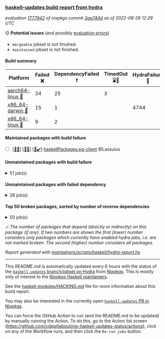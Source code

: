 ### [haskell-updates build report from hydra](https://hydra.nixos.org/jobset/nixpkgs/haskell-updates)
*evaluation [1777942](https://hydra.nixos.org/eval/1777942) of nixpkgs commit [3aa744d](https://github.com/NixOS/nixpkgs/commits/3aa744deb1c8f5060aff9ffba69b6a988bd69af9) as of 2022-08-26 12:29 UTC*

:yellow_circle: **Potential issues** (and possibly [evaluation errors](https://hydra.nixos.org/jobset/nixpkgs/haskell-updates))
  * `mergeable` jobset is not finished.
  * `maintained` jobset is not finished.

#### Build summary

 | Platform | Failed :x: | DependencyFailed :heavy_exclamation_mark: | TimedOut :hourglass::no_entry_sign: | HydraFailure :construction: | Unfinished :hourglass_flowing_sand: | Success :heavy_check_mark: | 
 | --- | --- | --- | --- | --- | --- | --- | 
 | [aarch64-linux :iphone:](https://hydra.nixos.org/eval/1777942?filter=.aarch64-linux) | 34 | 25 | 3 |  | 6 | 6591 | 
 | [x86_64-darwin :apple:](https://hydra.nixos.org/eval/1777942?filter=.x86_64-darwin) | 15 | 1 |  | 4744 | 14 | 1839 | 
 | [x86_64-linux :penguin:](https://hydra.nixos.org/eval/1777942?filter=.x86_64-linux) | 9 | 2 |  |  | 11 | 6681 | 
#### Maintained packages with build failure
- [ ] [[:iphone::x:]](https://hydra.nixos.org/build/188527251) [[:apple::construction:]](https://hydra.nixos.org/build/188530100) [[:penguin::heavy_check_mark:]](https://hydra.nixos.org/build/188531224) [haskellPackages.pg-client](https://hydra.nixos.org/eval/1777942?filter=haskellPackages.pg-client) @Lassulus
#### Unmaintained packages with build failure
<details><summary>51 job(s) </summary>

- [ ] [[:iphone::x:]](https://hydra.nixos.org/build/188515515) [[:apple::construction:]](https://hydra.nixos.org/build/188522489) [[:penguin::heavy_check_mark:]](https://hydra.nixos.org/build/188521894) [haskellPackages.OrderedBits](https://hydra.nixos.org/eval/1777942?filter=haskellPackages.OrderedBits)  :arrow_heading_up: 5 | 36
- [ ] [[:iphone::x:]](https://hydra.nixos.org/build/188515325) [[:apple::construction:]](https://hydra.nixos.org/build/188530883) [[:penguin::heavy_check_mark:]](https://hydra.nixos.org/build/188527679) [haskellPackages.hw-json-simd](https://hydra.nixos.org/eval/1777942?filter=haskellPackages.hw-json-simd)  :arrow_heading_up: 4 | 8
- [ ] [[:iphone::x:]](https://hydra.nixos.org/build/188514012) [[:apple::construction:]](https://hydra.nixos.org/build/188519423) [[:penguin::heavy_check_mark:]](https://hydra.nixos.org/build/188515617) [haskellPackages.hw-simd](https://hydra.nixos.org/eval/1777942?filter=haskellPackages.hw-simd)  :arrow_heading_up: 4 | 8
- [ ] [[:iphone::heavy_check_mark:]](https://hydra.nixos.org/build/188518583) [[:apple::construction:]](https://hydra.nixos.org/build/188527593) [[:penguin::x:]](https://hydra.nixos.org/build/188525340) [haskellPackages.invertible](https://hydra.nixos.org/eval/1777942?filter=haskellPackages.invertible)  :arrow_heading_up: 2 | 5
- [ ] [[:iphone::x:]](https://hydra.nixos.org/build/188520558) [[:apple::construction:]](https://hydra.nixos.org/build/188517775) [[:penguin::heavy_check_mark:]](https://hydra.nixos.org/build/188515773) [haskellPackages.factory](https://hydra.nixos.org/eval/1777942?filter=haskellPackages.factory)  :arrow_heading_up: 2 | 4
- [ ] [[:iphone::x:]](https://hydra.nixos.org/build/188523049) [[:apple::heavy_check_mark:]](https://hydra.nixos.org/build/188522389) [[:penguin::heavy_check_mark:]](https://hydra.nixos.org/build/188523927) [haskellPackages.long-double](https://hydra.nixos.org/eval/1777942?filter=haskellPackages.long-double)  :arrow_heading_up: 2 | 2
- [ ] [[:iphone::x:]](https://hydra.nixos.org/build/188521719) [[:apple::construction:]](https://hydra.nixos.org/build/188513876) [[:penguin::heavy_check_mark:]](https://hydra.nixos.org/build/188524733) [haskellPackages.quic](https://hydra.nixos.org/eval/1777942?filter=haskellPackages.quic)  :arrow_heading_up: 2 | 2
- [ ] [[:iphone::x:]](https://hydra.nixos.org/build/188527672) [[:apple::heavy_check_mark:]](https://hydra.nixos.org/build/188520903) [[:penguin::heavy_check_mark:]](https://hydra.nixos.org/build/188514085) [haskellPackages.freetype2](https://hydra.nixos.org/eval/1777942?filter=haskellPackages.freetype2)  :arrow_heading_up: 1 | 8
- [ ] [[:iphone::x:]](https://hydra.nixos.org/build/188521576) [[:apple::construction:]](https://hydra.nixos.org/build/188515315) [[:penguin::x:]](https://hydra.nixos.org/build/188530242) [haskellPackages.cabal-install-solver](https://hydra.nixos.org/eval/1777942?filter=haskellPackages.cabal-install-solver)  :arrow_heading_up: 1 | 1
- [ ] [[:iphone::x:]](https://hydra.nixos.org/build/188523548) [[:apple::construction:]](https://hydra.nixos.org/build/188518576) [[:penguin::heavy_check_mark:]](https://hydra.nixos.org/build/188529066) [haskellPackages.easytensor](https://hydra.nixos.org/eval/1777942?filter=haskellPackages.easytensor)  :arrow_heading_up: 1 | 1
- [ ] [[:iphone::x:]](https://hydra.nixos.org/build/188531074) [[:apple::construction:]](https://hydra.nixos.org/build/188524761) [[:penguin::heavy_check_mark:]](https://hydra.nixos.org/build/188516531) [haskellPackages.kazura-queue](https://hydra.nixos.org/eval/1777942?filter=haskellPackages.kazura-queue)  :arrow_heading_up: 1 | 1
- [ ] [[:iphone::x:]](https://hydra.nixos.org/build/188528592) [[:apple::heavy_check_mark:]](https://hydra.nixos.org/build/188525138) [[:penguin::heavy_check_mark:]](https://hydra.nixos.org/build/188527591) [haskellPackages.nlopt-haskell](https://hydra.nixos.org/eval/1777942?filter=haskellPackages.nlopt-haskell)  :arrow_heading_up: 1 | 1
- [ ] [[:iphone::heavy_check_mark:]](https://hydra.nixos.org/build/188525330) [[:apple::x:]](https://hydra.nixos.org/build/188522304) [[:penguin::heavy_check_mark:]](https://hydra.nixos.org/build/188515177) [haskellPackages.openal-ffi](https://hydra.nixos.org/eval/1777942?filter=haskellPackages.openal-ffi)  :arrow_heading_up: 1 | 1
- [ ] [[:iphone::x:]](https://hydra.nixos.org/build/188520063) [[:apple::construction:]](https://hydra.nixos.org/build/188520961) [[:penguin::heavy_check_mark:]](https://hydra.nixos.org/build/188517390) [haskellPackages.swisstable](https://hydra.nixos.org/eval/1777942?filter=haskellPackages.swisstable)  :arrow_heading_up: 1 | 1
- [ ] [[:iphone::x:]](https://hydra.nixos.org/build/188523030) [[:apple::heavy_check_mark:]](https://hydra.nixos.org/build/188525504) [[:penguin::heavy_check_mark:]](https://hydra.nixos.org/build/188522045) [haskellPackages.unicode-properties](https://hydra.nixos.org/eval/1777942?filter=haskellPackages.unicode-properties)  :arrow_heading_up: 1 | 1
- [ ] [[:iphone::x:]](https://hydra.nixos.org/build/188512508) [[:apple::construction:]](https://hydra.nixos.org/build/188528927) [[:penguin::heavy_check_mark:]](https://hydra.nixos.org/build/188526876) [haskellPackages.flatparse](https://hydra.nixos.org/eval/1777942?filter=haskellPackages.flatparse)  :arrow_heading_up: 0 | 7
- [ ] [[:iphone::heavy_check_mark:]](https://hydra.nixos.org/build/188520367) [[:apple::x:]](https://hydra.nixos.org/build/188526722) [[:penguin::heavy_check_mark:]](https://hydra.nixos.org/build/188517791) [haskellPackages.hmidi](https://hydra.nixos.org/eval/1777942?filter=haskellPackages.hmidi)  :arrow_heading_up: 0 | 4
- [ ] [[:iphone::x:]](https://hydra.nixos.org/build/188527633) [[:apple::construction:]](https://hydra.nixos.org/build/188538652) [[:penguin::heavy_check_mark:]](https://hydra.nixos.org/build/188526929) [haskellPackages.json-rpc](https://hydra.nixos.org/eval/1777942?filter=haskellPackages.json-rpc)  :arrow_heading_up: 0 | 2
- [ ] [[:iphone::heavy_check_mark:]](https://hydra.nixos.org/build/188524996) [[:apple::x:]](https://hydra.nixos.org/build/188516402) [[:penguin::heavy_check_mark:]](https://hydra.nixos.org/build/188520922) [haskellPackages.huckleberry](https://hydra.nixos.org/eval/1777942?filter=haskellPackages.huckleberry)  :arrow_heading_up: 0 | 1
- [ ] [[:iphone::x:]](https://hydra.nixos.org/build/188530753) [[:apple::construction:]](https://hydra.nixos.org/build/188520657) [[:penguin::heavy_check_mark:]](https://hydra.nixos.org/build/188523953) [haskellPackages.picosat](https://hydra.nixos.org/eval/1777942?filter=haskellPackages.picosat)  :arrow_heading_up: 0 | 1
- [ ] [[:iphone::heavy_check_mark:]](https://hydra.nixos.org/build/188521691) [[:apple::x:]](https://hydra.nixos.org/build/188522709) [[:penguin::heavy_check_mark:]](https://hydra.nixos.org/build/188512967) [haskellPackages.select](https://hydra.nixos.org/eval/1777942?filter=haskellPackages.select)  :arrow_heading_up: 0 | 1
- [ ] [[:iphone::x:]](https://hydra.nixos.org/build/188511577) [[:apple::construction:]](https://hydra.nixos.org/build/188512377) [[:penguin::heavy_check_mark:]](https://hydra.nixos.org/build/188522781) [haskellPackages.HsASA](https://hydra.nixos.org/eval/1777942?filter=haskellPackages.HsASA) 
- [ ] [[:iphone::x:]](https://hydra.nixos.org/build/188527890) [[:apple::construction:]](https://hydra.nixos.org/build/188519657) [[:penguin::x:]](https://hydra.nixos.org/build/188521528) [haskellPackages.aasam](https://hydra.nixos.org/eval/1777942?filter=haskellPackages.aasam) 
- [ ] [[:iphone::x:]](https://hydra.nixos.org/build/188511884) [[:apple::construction:]](https://hydra.nixos.org/build/188514831) [[:penguin::heavy_check_mark:]](https://hydra.nixos.org/build/188516640) [haskellPackages.comfort-fftw](https://hydra.nixos.org/eval/1777942?filter=haskellPackages.comfort-fftw) 
- [ ] [[:iphone::x:]](https://hydra.nixos.org/build/188529500) [[:apple::construction:]](https://hydra.nixos.org/build/188531659) [[:penguin::heavy_check_mark:]](https://hydra.nixos.org/build/188529055) [haskellPackages.ecta](https://hydra.nixos.org/eval/1777942?filter=haskellPackages.ecta) 
- [ ] [[:iphone::heavy_check_mark:]](https://hydra.nixos.org/build/188516893) [[:apple::x:]](https://hydra.nixos.org/build/188531434) [[:penguin::heavy_check_mark:]](https://hydra.nixos.org/build/188517411) [haskellPackages.ghc-gc-hook](https://hydra.nixos.org/eval/1777942?filter=haskellPackages.ghc-gc-hook) 
- [ ] [[:iphone::x:]](https://hydra.nixos.org/build/188531437) [[:penguin::heavy_check_mark:]](https://hydra.nixos.org/build/188512643) [haskellPackages.gnome-keyring](https://hydra.nixos.org/eval/1777942?filter=haskellPackages.gnome-keyring) 
- [ ] [[:iphone::heavy_check_mark:]](https://hydra.nixos.org/build/188512443) [[:apple::x:]](https://hydra.nixos.org/build/188517720) [[:penguin::heavy_check_mark:]](https://hydra.nixos.org/build/188525767) [haskellPackages.hid](https://hydra.nixos.org/eval/1777942?filter=haskellPackages.hid) 
- [ ] [[:iphone::heavy_check_mark:]](https://hydra.nixos.org/build/188521089) [[:apple::construction:]](https://hydra.nixos.org/build/188512272) [[:penguin::x:]](https://hydra.nixos.org/build/188518226) [haskellPackages.hssh](https://hydra.nixos.org/eval/1777942?filter=haskellPackages.hssh) 
- [ ] [[:iphone::heavy_check_mark:]](https://hydra.nixos.org/build/188526801) [[:apple::x:]](https://hydra.nixos.org/build/188521095) [[:penguin::heavy_check_mark:]](https://hydra.nixos.org/build/188511691) [haskellPackages.hssourceinfo](https://hydra.nixos.org/eval/1777942?filter=haskellPackages.hssourceinfo) 
- [ ] [[:iphone::x:]](https://hydra.nixos.org/build/188530542) [[:apple::construction:]](https://hydra.nixos.org/build/188511545) [[:penguin::heavy_check_mark:]](https://hydra.nixos.org/build/188529424) [haskellPackages.immortal-queue](https://hydra.nixos.org/eval/1777942?filter=haskellPackages.immortal-queue) 
- [ ] [[:iphone::x:]](https://hydra.nixos.org/build/188514773) [[:apple::construction:]](https://hydra.nixos.org/build/188511438) [[:penguin::heavy_check_mark:]](https://hydra.nixos.org/build/188525731) [haskellPackages.jammittools](https://hydra.nixos.org/eval/1777942?filter=haskellPackages.jammittools) 
- [ ] [[:apple::x:]](https://hydra.nixos.org/build/188512197) [haskellPackages.kqueue](https://hydra.nixos.org/eval/1777942?filter=haskellPackages.kqueue) 
- [ ] [[:iphone::x:]](https://hydra.nixos.org/build/188524807) [[:apple::construction:]](https://hydra.nixos.org/build/188511717) [[:penguin::x:]](https://hydra.nixos.org/build/188528521) [haskellPackages.landlock](https://hydra.nixos.org/eval/1777942?filter=haskellPackages.landlock) 
- [ ] [[:iphone::heavy_check_mark:]](https://hydra.nixos.org/build/188512006) [[:apple::construction:]](https://hydra.nixos.org/build/188523306) [[:penguin::x:]](https://hydra.nixos.org/build/188522988) [haskellPackages.libsecp256k1](https://hydra.nixos.org/eval/1777942?filter=haskellPackages.libsecp256k1) 
- [ ] [[:iphone::heavy_check_mark:]](https://hydra.nixos.org/build/188523906) [[:apple::x:]](https://hydra.nixos.org/build/188529931) [[:penguin::heavy_check_mark:]](https://hydra.nixos.org/build/188531110) [haskellPackages.linux-framebuffer](https://hydra.nixos.org/eval/1777942?filter=haskellPackages.linux-framebuffer) 
- [ ] [[:iphone::heavy_check_mark:]](https://hydra.nixos.org/build/188531283) [[:apple::x:]](https://hydra.nixos.org/build/188531433) [[:penguin::heavy_check_mark:]](https://hydra.nixos.org/build/188526336) [haskellPackages.memfd](https://hydra.nixos.org/eval/1777942?filter=haskellPackages.memfd) 
- [ ] [[:iphone::x:]](https://hydra.nixos.org/build/188513900) [[:apple::construction:]](https://hydra.nixos.org/build/188525860) [[:penguin::heavy_check_mark:]](https://hydra.nixos.org/build/188518443) [haskellPackages.mock-time](https://hydra.nixos.org/eval/1777942?filter=haskellPackages.mock-time) 
- [ ] [[:iphone::x:]](https://hydra.nixos.org/build/188525822) [[:apple::construction:]](https://hydra.nixos.org/build/188528655) [[:penguin::x:]](https://hydra.nixos.org/build/188517511) [haskellPackages.ngx-export-log](https://hydra.nixos.org/eval/1777942?filter=haskellPackages.ngx-export-log) 
- [ ] [[:iphone::x:]](https://hydra.nixos.org/build/188517288) [[:apple::construction:]](https://hydra.nixos.org/build/188521338) [[:penguin::x:]](https://hydra.nixos.org/build/188524390) [haskellPackages.phonetic-languages-simplified-properties-array-old](https://hydra.nixos.org/eval/1777942?filter=haskellPackages.phonetic-languages-simplified-properties-array-old) 
- [ ] [[:iphone::x:]](https://hydra.nixos.org/build/188514359) [[:apple::construction:]](https://hydra.nixos.org/build/188528379) [[:penguin::heavy_check_mark:]](https://hydra.nixos.org/build/188520335) [haskellPackages.plex](https://hydra.nixos.org/eval/1777942?filter=haskellPackages.plex) 
- [ ] [[:iphone::x:]](https://hydra.nixos.org/build/188531124) [[:apple::construction:]](https://hydra.nixos.org/build/188538708) [[:penguin::heavy_check_mark:]](https://hydra.nixos.org/build/188527911) [haskellPackages.powerqueue-distributed](https://hydra.nixos.org/eval/1777942?filter=haskellPackages.powerqueue-distributed) 
- [ ] [[:iphone::x:]](https://hydra.nixos.org/build/188522841) [[:apple::construction:]](https://hydra.nixos.org/build/188528584) [[:penguin::x:]](https://hydra.nixos.org/build/188525472) [haskellPackages.r-glpk-phonetic-languages-ukrainian-durations](https://hydra.nixos.org/eval/1777942?filter=haskellPackages.r-glpk-phonetic-languages-ukrainian-durations) 
- [ ] [[:iphone::x:]](https://hydra.nixos.org/build/188519827) [[:apple::heavy_check_mark:]](https://hydra.nixos.org/build/188523622) [[:penguin::heavy_check_mark:]](https://hydra.nixos.org/build/188515845) [haskellPackages.risc386](https://hydra.nixos.org/eval/1777942?filter=haskellPackages.risc386) 
- [ ] [[:iphone::heavy_check_mark:]](https://hydra.nixos.org/build/188529092) [[:apple::x:]](https://hydra.nixos.org/build/188528650) [[:penguin::heavy_check_mark:]](https://hydra.nixos.org/build/188521474) [haskellPackages.sfml-audio](https://hydra.nixos.org/eval/1777942?filter=haskellPackages.sfml-audio) 
- [ ] [[:iphone::heavy_check_mark:]](https://hydra.nixos.org/build/188527786) [[:apple::x:]](https://hydra.nixos.org/build/188521833) [[:penguin::heavy_check_mark:]](https://hydra.nixos.org/build/188525359) [haskellPackages.shared-memory](https://hydra.nixos.org/eval/1777942?filter=haskellPackages.shared-memory) 
- [ ] [[:iphone::x:]](https://hydra.nixos.org/build/188516395) [[:apple::construction:]](https://hydra.nixos.org/build/188531377) [[:penguin::heavy_check_mark:]](https://hydra.nixos.org/build/188517761) [haskellPackages.slugify](https://hydra.nixos.org/eval/1777942?filter=haskellPackages.slugify) 
- [ ] [[:iphone::x:]](https://hydra.nixos.org/build/188517638) [[:apple::heavy_check_mark:]](https://hydra.nixos.org/build/188528490) [[:penguin::heavy_check_mark:]](https://hydra.nixos.org/build/188520821) [haskellPackages.wiringPi](https://hydra.nixos.org/eval/1777942?filter=haskellPackages.wiringPi) 
- [ ] [[:iphone::heavy_check_mark:]](https://hydra.nixos.org/build/188516557) [[:apple::x:]](https://hydra.nixos.org/build/188519091) [[:penguin::heavy_check_mark:]](https://hydra.nixos.org/build/188531013) [haskellPackages.yoga](https://hydra.nixos.org/eval/1777942?filter=haskellPackages.yoga) 
- [ ] [[:iphone::heavy_check_mark:]](https://hydra.nixos.org/build/188519734) [[:apple::x:]](https://hydra.nixos.org/build/188521038) [[:penguin::heavy_check_mark:]](https://hydra.nixos.org/build/188527433) [haskellPackages.zot](https://hydra.nixos.org/eval/1777942?filter=haskellPackages.zot) 
- [ ] [[:iphone::heavy_check_mark:]](https://hydra.nixos.org/build/188515567) [[:apple::x:]](https://hydra.nixos.org/build/188529023) [[:penguin::heavy_check_mark:]](https://hydra.nixos.org/build/188514008) [haskellPackages.zxcvbn-c](https://hydra.nixos.org/eval/1777942?filter=haskellPackages.zxcvbn-c) 
</details>

#### Unmaintained packages with failed dependency
<details><summary>28 job(s) </summary>

- [ ] [[:iphone::heavy_exclamation_mark:]](https://hydra.nixos.org/build/188514179) [[:apple::construction:]](https://hydra.nixos.org/build/188514410) [[:penguin::heavy_check_mark:]](https://hydra.nixos.org/build/188519885) [haskellPackages.PrimitiveArray](https://hydra.nixos.org/eval/1777942?filter=haskellPackages.PrimitiveArray)  :arrow_heading_up: 4 | 35
- [ ] [[:iphone::heavy_exclamation_mark:]](https://hydra.nixos.org/build/188514412) [[:apple::construction:]](https://hydra.nixos.org/build/188525901) [[:penguin::heavy_check_mark:]](https://hydra.nixos.org/build/188531736) [haskellPackages.BiobaseTypes](https://hydra.nixos.org/eval/1777942?filter=haskellPackages.BiobaseTypes)  :arrow_heading_up: 3 | 21
- [ ] [[:iphone::heavy_exclamation_mark:]](https://hydra.nixos.org/build/188527480) [[:apple::construction:]](https://hydra.nixos.org/build/188527093) [[:penguin::heavy_check_mark:]](https://hydra.nixos.org/build/188519083) [haskellPackages.hw-json-standard-cursor](https://hydra.nixos.org/eval/1777942?filter=haskellPackages.hw-json-standard-cursor)  :arrow_heading_up: 2 | 6
- [ ] [[:iphone::heavy_exclamation_mark:]](https://hydra.nixos.org/build/188517719) [[:apple::construction:]](https://hydra.nixos.org/build/188525664) [[:penguin::heavy_check_mark:]](https://hydra.nixos.org/build/188517143) [haskellPackages.hw-json-simple-cursor](https://hydra.nixos.org/eval/1777942?filter=haskellPackages.hw-json-simple-cursor)  :arrow_heading_up: 2 | 4
- [ ] [[:iphone::heavy_exclamation_mark:]](https://hydra.nixos.org/build/188525573) [[:apple::construction:]](https://hydra.nixos.org/build/188520412) [[:penguin::heavy_check_mark:]](https://hydra.nixos.org/build/188513259) [haskellPackages.BiobaseENA](https://hydra.nixos.org/eval/1777942?filter=haskellPackages.BiobaseENA)  :arrow_heading_up: 1 | 18
- [ ] [[:iphone::heavy_exclamation_mark:]](https://hydra.nixos.org/build/188519065) [[:apple::construction:]](https://hydra.nixos.org/build/188520640) [[:penguin::heavy_check_mark:]](https://hydra.nixos.org/build/188521160) [haskellPackages.hw-json](https://hydra.nixos.org/eval/1777942?filter=haskellPackages.hw-json)  :arrow_heading_up: 1 | 3
- [ ] [[:iphone::heavy_exclamation_mark:]](https://hydra.nixos.org/build/188514453) [[:apple::construction:]](https://hydra.nixos.org/build/188538520) [[:penguin::heavy_check_mark:]](https://hydra.nixos.org/build/188523463) [haskellPackages.http3](https://hydra.nixos.org/eval/1777942?filter=haskellPackages.http3)  :arrow_heading_up: 1 | 1
- [ ] [[:iphone::heavy_exclamation_mark:]](https://hydra.nixos.org/build/188518080) [[:apple::construction:]](https://hydra.nixos.org/build/188522286) [[:penguin::heavy_check_mark:]](https://hydra.nixos.org/build/188520660) [haskellPackages.BiobaseXNA](https://hydra.nixos.org/eval/1777942?filter=haskellPackages.BiobaseXNA)  :arrow_heading_up: 0 | 17
- [ ] [[:iphone::heavy_exclamation_mark:]](https://hydra.nixos.org/build/188527220) [[:apple::construction:]](https://hydra.nixos.org/build/188518023) [[:penguin::heavy_check_mark:]](https://hydra.nixos.org/build/188531792) [haskellPackages.BiobaseFasta](https://hydra.nixos.org/eval/1777942?filter=haskellPackages.BiobaseFasta)  :arrow_heading_up: 0 | 3
- [ ] [[:iphone::heavy_exclamation_mark:]](https://hydra.nixos.org/build/188529362) [[:apple::construction:]](https://hydra.nixos.org/build/188514805) [[:penguin::heavy_check_mark:]](https://hydra.nixos.org/build/188531431) [haskellPackages.hw-dsv](https://hydra.nixos.org/eval/1777942?filter=haskellPackages.hw-dsv)  :arrow_heading_up: 0 | 3
- [ ] [[:iphone::heavy_exclamation_mark:]](https://hydra.nixos.org/build/188526723) [[:apple::construction:]](https://hydra.nixos.org/build/188514465) [[:penguin::heavy_check_mark:]](https://hydra.nixos.org/build/188523368) [haskellPackages.hw-json-lens](https://hydra.nixos.org/eval/1777942?filter=haskellPackages.hw-json-lens)  :arrow_heading_up: 0 | 1
- [ ] [[:iphone::heavy_check_mark:]](https://hydra.nixos.org/build/188519383) [[:apple::construction:]](https://hydra.nixos.org/build/188524944) [[:penguin::heavy_exclamation_mark:]](https://hydra.nixos.org/build/188513125) [haskellPackages.invertible-hxt](https://hydra.nixos.org/eval/1777942?filter=haskellPackages.invertible-hxt)  :arrow_heading_up: 0 | 1
- [ ] [[:iphone::heavy_exclamation_mark:]](https://hydra.nixos.org/build/188521230) [[:apple::construction:]](https://hydra.nixos.org/build/188527316) [[:penguin::heavy_check_mark:]](https://hydra.nixos.org/build/188512824) [haskellPackages.align-audio](https://hydra.nixos.org/eval/1777942?filter=haskellPackages.align-audio) 
- [ ] [[:iphone::heavy_exclamation_mark:]](https://hydra.nixos.org/build/188524935) [[:apple::construction:]](https://hydra.nixos.org/build/188515211) [[:penguin::heavy_check_mark:]](https://hydra.nixos.org/build/188518061) [haskellPackages.easytensor-vulkan](https://hydra.nixos.org/eval/1777942?filter=haskellPackages.easytensor-vulkan) 
- [ ] [[:iphone::heavy_exclamation_mark:]](https://hydra.nixos.org/build/188521926) [[:apple::construction:]](https://hydra.nixos.org/build/188527299) [[:penguin::heavy_check_mark:]](https://hydra.nixos.org/build/188526695) [haskellPackages.fishfood](https://hydra.nixos.org/eval/1777942?filter=haskellPackages.fishfood) 
- [ ] [[:iphone::heavy_exclamation_mark:]](https://hydra.nixos.org/build/188512821) [[:apple::construction:]](https://hydra.nixos.org/build/188528322) [[:penguin::heavy_check_mark:]](https://hydra.nixos.org/build/188519411) [haskellPackages.harfbuzz-pure](https://hydra.nixos.org/eval/1777942?filter=haskellPackages.harfbuzz-pure) 
- [ ] [[:iphone::heavy_exclamation_mark:]](https://hydra.nixos.org/build/188527331) [[:apple::construction:]](https://hydra.nixos.org/build/188526648) [[:penguin::heavy_check_mark:]](https://hydra.nixos.org/build/188522681) [haskellPackages.hmatrix-nlopt](https://hydra.nixos.org/eval/1777942?filter=haskellPackages.hmatrix-nlopt) 
- [ ] [[:iphone::heavy_exclamation_mark:]](https://hydra.nixos.org/build/188528149) [[:apple::construction:]](https://hydra.nixos.org/build/188517176) [[:penguin::heavy_check_mark:]](https://hydra.nixos.org/build/188521231) [haskellPackages.hriemann](https://hydra.nixos.org/eval/1777942?filter=haskellPackages.hriemann) 
- [ ] [[:iphone::heavy_exclamation_mark:]](https://hydra.nixos.org/build/188519855) [[:apple::construction:]](https://hydra.nixos.org/build/188525245) [[:penguin::heavy_check_mark:]](https://hydra.nixos.org/build/188511721) [haskellPackages.hs-swisstable-hashtables-class](https://hydra.nixos.org/eval/1777942?filter=haskellPackages.hs-swisstable-hashtables-class) 
- [ ] [[:iphone::heavy_exclamation_mark:]](https://hydra.nixos.org/build/188513992) [[:apple::construction:]](https://hydra.nixos.org/build/188520034) [[:penguin::heavy_check_mark:]](https://hydra.nixos.org/build/188526605) [haskellPackages.hw-simd-cli](https://hydra.nixos.org/eval/1777942?filter=haskellPackages.hw-simd-cli) 
- [ ] [[:iphone::heavy_exclamation_mark:]](https://hydra.nixos.org/build/188516455) [[:apple::construction:]](https://hydra.nixos.org/build/188514338) [[:penguin::heavy_check_mark:]](https://hydra.nixos.org/build/188513553) [haskellPackages.rounded](https://hydra.nixos.org/eval/1777942?filter=haskellPackages.rounded) 
- [ ] [[:iphone::heavy_exclamation_mark:]](https://hydra.nixos.org/build/188528920) [[:apple::construction:]](https://hydra.nixos.org/build/188516172) [[:penguin::heavy_check_mark:]](https://hydra.nixos.org/build/188514725) [haskellPackages.rounded-hw](https://hydra.nixos.org/eval/1777942?filter=haskellPackages.rounded-hw) 
- [ ] [[:iphone::heavy_exclamation_mark:]](https://hydra.nixos.org/build/188511977) [[:apple::construction:]](https://hydra.nixos.org/build/188530744) [[:penguin::heavy_check_mark:]](https://hydra.nixos.org/build/188530182) [haskellPackages.sound-collage](https://hydra.nixos.org/eval/1777942?filter=haskellPackages.sound-collage) 
- [ ] [[:iphone::heavy_exclamation_mark:]](https://hydra.nixos.org/build/188525357) [[:apple::construction:]](https://hydra.nixos.org/build/188520559) [[:penguin::heavy_check_mark:]](https://hydra.nixos.org/build/188529243) [haskellPackages.squeeze](https://hydra.nixos.org/eval/1777942?filter=haskellPackages.squeeze) 
- [ ] [[:iphone::heavy_exclamation_mark:]](https://hydra.nixos.org/build/188512076) [[:apple::heavy_check_mark:]](https://hydra.nixos.org/build/188519717) [[:penguin::heavy_check_mark:]](https://hydra.nixos.org/build/188523768) [haskellPackages.unicode-names](https://hydra.nixos.org/eval/1777942?filter=haskellPackages.unicode-names) 
- [ ] [[:iphone::heavy_exclamation_mark:]](https://hydra.nixos.org/build/188517937) [[:apple::construction:]](https://hydra.nixos.org/build/188538721) [[:penguin::heavy_check_mark:]](https://hydra.nixos.org/build/188530641) [haskellPackages.warp-quic](https://hydra.nixos.org/eval/1777942?filter=haskellPackages.warp-quic) 
- [ ] [[:iphone::heavy_check_mark:]](https://hydra.nixos.org/build/188517856) [[:apple::construction:]](https://hydra.nixos.org/build/188521780) [[:penguin::heavy_exclamation_mark:]](https://hydra.nixos.org/build/188520959) [haskellPackages.web-inv-route](https://hydra.nixos.org/eval/1777942?filter=haskellPackages.web-inv-route) 
- [ ] [[:iphone::heavy_check_mark:]](https://hydra.nixos.org/build/188530073) [[:apple::heavy_exclamation_mark:]](https://hydra.nixos.org/build/188528712) [[:penguin::heavy_check_mark:]](https://hydra.nixos.org/build/188514622) [haskellPackages.xbattbar](https://hydra.nixos.org/eval/1777942?filter=haskellPackages.xbattbar) 
</details>

#### Top 50 broken packages, sorted by number of reverse dependencies
<details><summary>50 job(s) </summary>

[amazonka-core](https://packdeps.haskellers.com/reverse/amazonka-core) :arrow_heading_up: 185  
[gogol-core](https://packdeps.haskellers.com/reverse/gogol-core) :arrow_heading_up: 184  
[haskell98](https://packdeps.haskellers.com/reverse/haskell98) :arrow_heading_up: 153  
[enumerator](https://packdeps.haskellers.com/reverse/enumerator) :arrow_heading_up: 56  
[util](https://packdeps.haskellers.com/reverse/util) :arrow_heading_up: 49  
[derive](https://packdeps.haskellers.com/reverse/derive) :arrow_heading_up: 48  
[amazonka](https://packdeps.haskellers.com/reverse/amazonka) :arrow_heading_up: 43  
[accelerate](https://packdeps.haskellers.com/reverse/accelerate) :arrow_heading_up: 42  
[parseargs](https://packdeps.haskellers.com/reverse/parseargs) :arrow_heading_up: 42  
[MonadCatchIO-transformers](https://packdeps.haskellers.com/reverse/MonadCatchIO-transformers) :arrow_heading_up: 41  
[data-lens](https://packdeps.haskellers.com/reverse/data-lens) :arrow_heading_up: 33  
[rank1dynamic](https://packdeps.haskellers.com/reverse/rank1dynamic) :arrow_heading_up: 33  
[distributed-static](https://packdeps.haskellers.com/reverse/distributed-static) :arrow_heading_up: 31  
[language-ecmascript](https://packdeps.haskellers.com/reverse/language-ecmascript) :arrow_heading_up: 31  
[distributed-process](https://packdeps.haskellers.com/reverse/distributed-process) :arrow_heading_up: 30  
[iteratee](https://packdeps.haskellers.com/reverse/iteratee) :arrow_heading_up: 29  
[jmacro](https://packdeps.haskellers.com/reverse/jmacro) :arrow_heading_up: 29  
[mmsyn3](https://packdeps.haskellers.com/reverse/mmsyn3) :arrow_heading_up: 28  
[autodocodec-yaml](https://packdeps.haskellers.com/reverse/autodocodec-yaml) :arrow_heading_up: 26  
[crypto-numbers](https://packdeps.haskellers.com/reverse/crypto-numbers) :arrow_heading_up: 25  
[either-unwrap](https://packdeps.haskellers.com/reverse/either-unwrap) :arrow_heading_up: 25  
[sydtest](https://packdeps.haskellers.com/reverse/sydtest) :arrow_heading_up: 23  
[crypto-pubkey](https://packdeps.haskellers.com/reverse/crypto-pubkey) :arrow_heading_up: 22  
[haskelldb](https://packdeps.haskellers.com/reverse/haskelldb) :arrow_heading_up: 22  
[wxdirect](https://packdeps.haskellers.com/reverse/wxdirect) :arrow_heading_up: 22  
[alg](https://packdeps.haskellers.com/reverse/alg) :arrow_heading_up: 21  
[amazonka-s3](https://packdeps.haskellers.com/reverse/amazonka-s3) :arrow_heading_up: 21  
[mmsyn2](https://packdeps.haskellers.com/reverse/mmsyn2) :arrow_heading_up: 21  
[wxc](https://packdeps.haskellers.com/reverse/wxc) :arrow_heading_up: 21  
[biocore](https://packdeps.haskellers.com/reverse/biocore) :arrow_heading_up: 20  
[wxcore](https://packdeps.haskellers.com/reverse/wxcore) :arrow_heading_up: 20  
[attoparsec-enumerator](https://packdeps.haskellers.com/reverse/attoparsec-enumerator) :arrow_heading_up: 19  
[bytestring-show](https://packdeps.haskellers.com/reverse/bytestring-show) :arrow_heading_up: 19  
[fay](https://packdeps.haskellers.com/reverse/fay) :arrow_heading_up: 19  
[wx](https://packdeps.haskellers.com/reverse/wx) :arrow_heading_up: 19  
[asn1-data](https://packdeps.haskellers.com/reverse/asn1-data) :arrow_heading_up: 18  
[dbus-core](https://packdeps.haskellers.com/reverse/dbus-core) :arrow_heading_up: 18  
[gtksourceview2](https://packdeps.haskellers.com/reverse/gtksourceview2) :arrow_heading_up: 18  
[ukrainian-phonetics-basic](https://packdeps.haskellers.com/reverse/ukrainian-phonetics-basic) :arrow_heading_up: 18  
[HGamer3D-Data](https://packdeps.haskellers.com/reverse/HGamer3D-Data) :arrow_heading_up: 17  
[certificate](https://packdeps.haskellers.com/reverse/certificate) :arrow_heading_up: 17  
[dbus-client](https://packdeps.haskellers.com/reverse/dbus-client) :arrow_heading_up: 17  
[gconf](https://packdeps.haskellers.com/reverse/gconf) :arrow_heading_up: 17  
[gtk-serialized-event](https://packdeps.haskellers.com/reverse/gtk-serialized-event) :arrow_heading_up: 17  
[cuda](https://packdeps.haskellers.com/reverse/cuda) :arrow_heading_up: 16  
[happstack-jmacro](https://packdeps.haskellers.com/reverse/happstack-jmacro) :arrow_heading_up: 16  
[manatee-core](https://packdeps.haskellers.com/reverse/manatee-core) :arrow_heading_up: 16  
[monads-fd](https://packdeps.haskellers.com/reverse/monads-fd) :arrow_heading_up: 16  
[tls-extra](https://packdeps.haskellers.com/reverse/tls-extra) :arrow_heading_up: 16  
[ADPfusion](https://packdeps.haskellers.com/reverse/ADPfusion) :arrow_heading_up: 15  
</details>


*:arrow_heading_up:: The number of packages that depend (directly or indirectly) on this package (if any). If two numbers are shown the first (lower) number considers only packages which currently have enabled hydra jobs, i.e. are not marked broken. The second (higher) number considers all packages.*

*Report generated with [maintainers/scripts/haskell/hydra-report.hs](https://github.com/NixOS/nixpkgs/blob/haskell-updates/maintainers/scripts/haskell/hydra-report.sh)*


----------------------------------------------------------------------

This README.md is automatically updated every 6 hours with the status of the
[`haskell-updates` branch/jobset on Hydra](https://hydra.nixos.org/jobset/nixpkgs/haskell-updates)
from [Nixpkgs](https://github.com/NixOS/nixpkgs).  This is mostly only of
interest to the [Nixpkgs Haskell maintainers](https://github.com/orgs/NixOS/teams/haskell).

See the
[haskell-modules/HACKING.md](https://github.com/NixOS/nixpkgs/blob/haskell-updates/pkgs/development/haskell-modules/HACKING.md)
file for more information about this build report.

You may also be interested in the currently open
[`haskell-updates` PR in Nixpkgs](https://github.com/nixos/nixpkgs/pulls?q=is%3Apr+is%3Aopen+head%3Ahaskell-updates).

You can force the GitHub Action to run (and the README.md to be updated) by
manually running the Action.  To do this, go to the Action list screen
(https://github.com/cdepillabout/nix-haskell-updates-status/actions),
click on any of the Workflow runs, and then click the `Re-run jobs` button.
